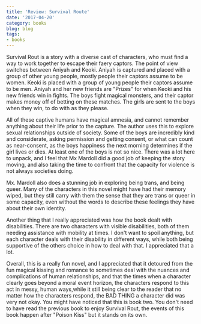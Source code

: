 ```yaml
---
title: 'Review: Survival Route'
date: '2017-04-20'
category: books
blog: blog
tags:
- books
---
```



Survival Rout is a story with a diverse cast of characters, who must find a way to work together to escape their faery captors. The point of view switches between Aniyah and Keoki. Aniyah is captured and placed with a group of other young people, mostly people their captors assume to be women. Keoki is placed with a group of young people their captors assume to be men. Aniyah and her new friends are "Prizes" for when Keoki and his new friends win in fights. The boys fight magical monsters, and their captor makes money off of betting on these matches. The girls are sent to the boys when they win, to do with as they please.

All of these captive humans have magical amnesia, and cannot remember anything about their life prior to the capture. The author uses this to explore sexual relationships outside of society. Some of the boys are incredibly kind and considerate, asking permission and getting consent, or what can count as near-consent, as the boys happiness the next morning determines if the girl lives or dies. At least one of the boys is not so nice. There was a lot here to unpack, and I feel that Mx Mardoll did a good job of keeping the story moving, and also taking the time to confront that the capacity for violence is not always societies doing.

Mx. Mardoll also does a stunning job in exploring being trans, and being queer. Many of the characters in this novel might have had their memory wiped, but they still carry with them the sense that they are trans or queer in some capacity, even without the words to describe these feelings they have about their own identity.

Another thing that I really appreciated was how the book dealt with disabilities. There are two characters with visible disabilities, both of them needing assistance with mobility at times. I don't want to spoil anything, but each character deals with their disability in different ways, while both being supportive of the others choice in how to deal with that. I appreciated that a lot.

Overall, this is a really fun novel, and I appreciated that it detoured from the fun magical kissing and romance to sometimes deal with the nuances and complications of human relationships, and that the times when a character clearly goes beyond a moral event horizon, the characters respond to this act in messy, human ways,while it still being clear to the reader that no matter how the characters respond, the BAD THING a character did was very not okay. You might have noticed that this is book two. You don't need to have read the previous book to enjoy Survival Rout, the events of this book happen after "Poison Kiss" but it stands on its own.